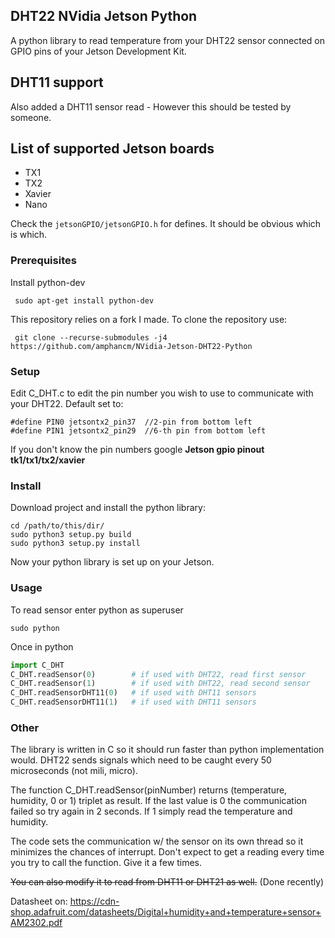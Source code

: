 ## DHT22 NVidia Jetson Python
A python library to read temperature from your DHT22 sensor connected on GPIO pins of your Jetson Development Kit.

## DHT11 support
Also added a DHT11 sensor read - However this should be tested by someone.

## List of supported Jetson boards
* TX1
* TX2
* Xavier
* Nano

Check the `jetsonGPIO/jetsonGPIO.h`  for defines. It should be obvious which is which.

### Prerequisites
Install python-dev
```
 sudo apt-get install python-dev
```

This repository relies on a fork I made. To clone the repository use:
```
 git clone --recurse-submodules -j4 https://github.com/amphancm/NVidia-Jetson-DHT22-Python
```

### Setup
Edit C_DHT.c to edit the pin number you wish to use to communicate with your DHT22.
Default set to:
 ```
 #define PIN0 jetsontx2_pin37  //2-pin from bottom left
 #define PIN1 jetsontx2_pin29  //6-th pin from bottom left
 ```
If you don't know the pin numbers google __Jetson gpio pinout tk1/tx1/tx2/xavier__

### Install
Download project and install the python library:
 ```
 cd /path/to/this/dir/
 sudo python3 setup.py build
 sudo python3 setup.py install
 ```

Now your python library is set up on your Jetson.

### Usage
To read sensor enter python as superuser

 ```
 sudo python
 ```
 Once in python
 ```python
 import C_DHT
 C_DHT.readSensor(0)        # if used with DHT22, read first sensor
 C_DHT.readSensor(1)        # if used with DHT22, read second sensor
 C_DHT.readSensorDHT11(0)   # if used with DHT11 sensors
 C_DHT.readSensorDHT11(1)   # if used with DHT11 sensors
 ```


### Other
The library is written in C so it should run faster than python implementation would. DHT22 sends signals which need to be caught every 50 microseconds (not mili, micro).

The function C_DHT.readSensor(pinNumber) returns (temperature, humidity, 0 or 1) triplet as result.
If the last value is 0 the communication failed so try again in 2 seconds. If 1 simply read the temperature and humidity.


The code sets the communication w/ the sensor on its own thread so it minimizes the chances of interrupt.
Don't expect to get a reading every time you try to call the function. Give it a few times.

~~You can also modify it to read from DHT11 or DHT21 as well.~~ (Done recently)

Datasheet on: https://cdn-shop.adafruit.com/datasheets/Digital+humidity+and+temperature+sensor+AM2302.pdf
